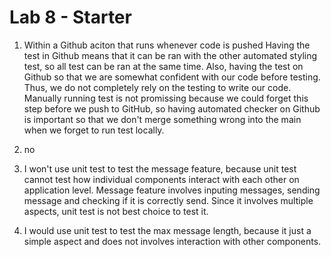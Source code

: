 # Lab 8 - Starter

1) Within a Github aciton that runs whenever code is pushed
Having the test in Github means that it can be ran with the other automated styling test, so all test can be ran at the same time. Also, having the test on Github so that we are somewhat confident with our code before testing. Thus, we do not completely rely on the testing to write our code. Manually running test is not promissing because we could forget this step before we push to GitHub, so having automated checker on Github is important so that we don't merge something wrong into the main when we forget to run test locally. 

2) no

3) I won't use unit test to test the message feature, because unit test cannot test how individual components interact with each other on application level. Message feature involves inputing messages, sending message and checking if it is correctly send. Since it involves multiple aspects, unit test is not best choice to test it.

4) I would use unit test to test the max message length, because it just a simple aspect and does not involves interaction with other components. 